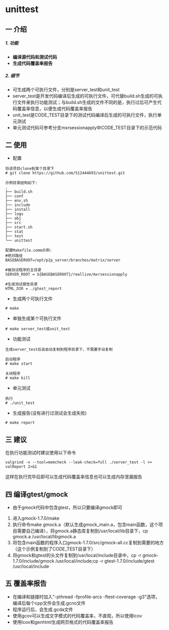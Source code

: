 # unittest

## 一 介绍
##### 1. 功能
- **编译源代码和测试代码**
- **生成代码覆盖率报告**

##### 2. 细节
- 可生成两个可执行文件，分别是server_test和unit_test
- server_test是开发代码编译后生成的可执行文件，可代替build.sh生成的可执行文件来执行功能测试；与build.sh生成的文件不同的是，执行过后可产生代码覆盖率信息，以便生成代码覆盖率报告
- unit_test是CODE_TEST目录下的测试代码编译后生成的可执行文件，执行单元测试
- 单元测试代码可参考分支mxrsessionapply中CODE_TEST目录下的示范代码




## 二 使用
- 配置

```
将该项目clone到某个目录下
# git clone https://github.com/512444693/unittest.git

示例目录结构如下:
.
├── build.sh
├── conf
├── env.sh
├── include
├── install
├── logs
├── obj
├── src
├── start.sh
├── stat
├── test
└── unittest

配置Makefile.comm示例:
#绝对路径
BASEBASEROOT=/opt/p2p_server/branches/matrix/server

#被测试程序的主目录
SERVER_ROOT = ${BASEBASEROOT}/reallive/mxrsessionapply

#生成测试报告目录
HTML_DIR = ./gtest_report
```

- 生成两个可执行文件
```
# make
```
- 单独生成某个可执行文件
```
# make server_test或unit_test
```
- 功能测试
```
生成server_test后会自动复制到程序目录下，不需要手动复制

启动程序
# make start

关闭程序
# make kill
```
- 单元测试
```
执行
# ./unit_test
```
- 生成报告(没有进行过测试会生成失败)
```
# make report
```


## 三 建议
在执行功能测试时建议使用以下命令

```
valgrind -v --tool=memcheck --leak-check=full ./server_test -l >> valReport 2>&1
```
这样在执行完毕后即可以生成代码覆盖率信息也可以生成内存泄漏报告

## 四 编译gtest/gmock
- 由于gmock代码中包含gtest，所以只要编译gmock即可

1. 进入gmock-1.7.0/make
2. 执行命令make gmock.a（默认生成gmock_main.a，包含main函数，这个项目需要自己编译），将gmock.a静态库复制到/usr/local/lib目录下，cp gmock.a /usr/local/libgmock.a
3. 将包含main函数的程序入口gmock-1.7.0/src/gmock-all.cc复制到需要的地方（这个示例复制到了CODE_TEST目录下）
4. 将gmock和gtest的头文件复制到/usr/local/include目录中，cp -r gmock-1.7.0/include/gmock /usr/local/include;cp -r gtest-1.7.0/include/gtest /usr/local/include

## 五 覆盖率报告
- 在编译和链接时加入"-pthread -fprofile-arcs -ftest-coverage -g3"选项，编译后每个cpp文件会生成.gcno文件
- 程序运行后，会生成.gcda文件
- 使用gcov可以生成文字模式的代码覆盖率，不直观，所以使用lcov
- 使用lcov和genhtml生成网页格式的代码覆盖率报告
